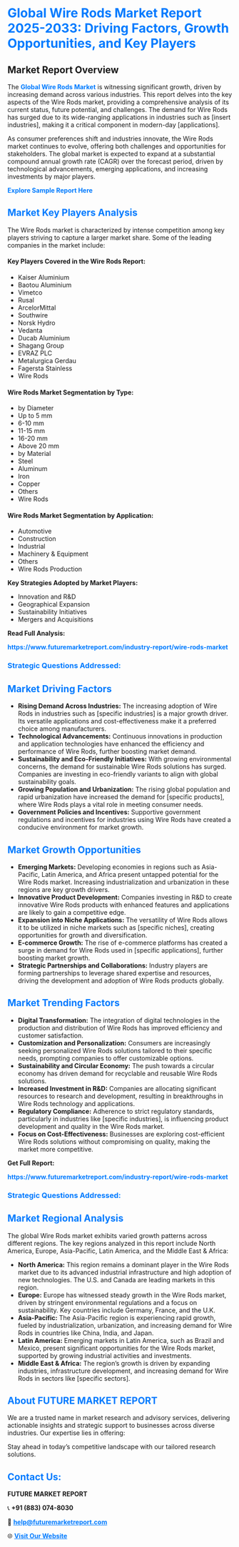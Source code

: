 <h1 style="color: #007BFF;">Global Wire Rods Market Report 2025-2033: Driving Factors, Growth Opportunities, and Key Players</h1>

<section id="overview">
<h2>Market Report Overview</h2>
<p>The <a href="https://www.futuremarketreport.com/industry-report/wire-rods-market" style="color: #007BFF; text-decoration: none;"><strong>Global Wire Rods Market</strong></a> is witnessing significant growth, driven by increasing demand across various industries. This report delves into the key aspects of the Wire Rods market, providing a comprehensive analysis of its current status, future potential, and challenges. The demand for Wire Rods has surged due to its wide-ranging applications in industries such as [insert industries], making it a critical component in modern-day [applications].</p>
<p>As consumer preferences shift and industries innovate, the Wire Rods market continues to evolve, offering both challenges and opportunities for stakeholders. The global market is expected to expand at a substantial compound annual growth rate (CAGR) over the forecast period, driven by technological advancements, emerging applications, and increasing investments by major players.</p>
</section>

<section id="overview">
<p><a href="https://www.futuremarketreport.com/request-sample/reportId=105511" style="color: #007BFF; text-decoration: none;"><strong>Explore Sample Report Here</strong></a></p>
</section>

<section id="key-players">
<h2 style="color: #007BFF;">Market Key Players Analysis</h2>
<p>The Wire Rods market is characterized by intense competition among key players striving to capture a larger market share. Some of the leading companies in the market include:</p>
<h4>Key Players Covered in the Wire Rods Report:</h4>
<ul><li>Kaiser Aluminium</li><li>Baotou Aluminium</li><li>Vimetco</li><li>Rusal</li><li>ArcelorMittal</li><li>Southwire</li><li>Norsk Hydro</li><li>Vedanta</li><li>Ducab Aluminium</li><li>Shagang Group</li><li>EVRAZ PLC</li><li>Metalurgica Gerdau</li><li>Fagersta Stainless</li><li>Wire Rods</li></ul>
<h4>Wire Rods Market Segmentation by Type:</h4>
<ul><li>by Diameter</li><li>Up to 5 mm</li><li>6-10 mm</li><li>11-15 mm</li><li>16-20 mm</li><li>Above 20 mm</li><li>by Material</li><li>Steel</li><li>Aluminum</li><li>Iron</li><li>Copper</li><li>Others</li><li>Wire Rods</li></ul>

<h4>Wire Rods Market Segmentation by Application:</h4>
<ul><li>Automotive</li><li>Construction</li><li>Industrial</li><li>Machinery &amp; Equipment</li><li>Others</li><li>Wire Rods Production</li></ul>
<p><strong>Key Strategies Adopted by Market Players:</strong></p>
<ul>
<li>Innovation and R&D</li>
<li>Geographical Expansion</li>
<li>Sustainability Initiatives</li>
<li>Mergers and Acquisitions</li>
</ul>
</section>

<section>
<p><strong>Read Full Analysis: </strong></p><a href="https://www.futuremarketreport.com/industry-report/wire-rods-market" style="color: #007BFF; text-decoration: none;"><strong>https://www.futuremarketreport.com/industry-report/wire-rods-market</strong></a>
<h3 style="color: #007BFF;">Strategic Questions Addressed:</h3>
</section>

<section id="driving-factors">
<h2 style="color: #007BFF;">Market Driving Factors</h2>
<ul>
<li><strong>Rising Demand Across Industries:</strong> The increasing adoption of Wire Rods in industries such as [specific industries] is a major growth driver. Its versatile applications and cost-effectiveness make it a preferred choice among manufacturers.</li>
<li><strong>Technological Advancements:</strong> Continuous innovations in production and application technologies have enhanced the efficiency and performance of Wire Rods, further boosting market demand.</li>
<li><strong>Sustainability and Eco-Friendly Initiatives:</strong> With growing environmental concerns, the demand for sustainable Wire Rods solutions has surged. Companies are investing in eco-friendly variants to align with global sustainability goals.</li>
<li><strong>Growing Population and Urbanization:</strong> The rising global population and rapid urbanization have increased the demand for [specific products], where Wire Rods plays a vital role in meeting consumer needs.</li>
<li><strong>Government Policies and Incentives:</strong> Supportive government regulations and incentives for industries using Wire Rods have created a conducive environment for market growth.</li>
</ul>
</section>

<section id="growth-opportunities">
<h2 style="color: #007BFF;">Market Growth Opportunities</h2>
<ul>
<li><strong>Emerging Markets:</strong> Developing economies in regions such as Asia-Pacific, Latin America, and Africa present untapped potential for the Wire Rods market. Increasing industrialization and urbanization in these regions are key growth drivers.</li>
<li><strong>Innovative Product Development:</strong> Companies investing in R&D to create innovative Wire Rods products with enhanced features and applications are likely to gain a competitive edge.</li>
<li><strong>Expansion into Niche Applications:</strong> The versatility of Wire Rods allows it to be utilized in niche markets such as [specific niches], creating opportunities for growth and diversification.</li>
<li><strong>E-commerce Growth:</strong> The rise of e-commerce platforms has created a surge in demand for Wire Rods used in [specific applications], further boosting market growth.</li>
<li><strong>Strategic Partnerships and Collaborations:</strong> Industry players are forming partnerships to leverage shared expertise and resources, driving the development and adoption of Wire Rods products globally.</li>
</ul>
</section>

<section id="trending-factors">
<h2 style="color: #007BFF;">Market Trending Factors</h2>
<ul>
<li><strong>Digital Transformation:</strong> The integration of digital technologies in the production and distribution of Wire Rods has improved efficiency and customer satisfaction.</li>
<li><strong>Customization and Personalization:</strong> Consumers are increasingly seeking personalized Wire Rods solutions tailored to their specific needs, prompting companies to offer customizable options.</li>
<li><strong>Sustainability and Circular Economy:</strong> The push towards a circular economy has driven demand for recyclable and reusable Wire Rods solutions.</li>
<li><strong>Increased Investment in R&D:</strong> Companies are allocating significant resources to research and development, resulting in breakthroughs in Wire Rods technology and applications.</li>
<li><strong>Regulatory Compliance:</strong> Adherence to strict regulatory standards, particularly in industries like [specific industries], is influencing product development and quality in the Wire Rods market.</li>
<li><strong>Focus on Cost-Effectiveness:</strong> Businesses are exploring cost-efficient Wire Rods solutions without compromising on quality, making the market more competitive.</li>
</ul>
</section>

<section>
<p><strong>Get Full Report: </strong></p><a href="https://www.futuremarketreport.com/industry-report/wire-rods-market" style="color: #007BFF; text-decoration: none;"><strong>https://www.futuremarketreport.com/industry-report/wire-rods-market</strong></a>
<h3 style="color: #007BFF;">Strategic Questions Addressed:</h3>
</section>


<section id="regional-analysis">
<h2 style="color: #007BFF;">Market Regional Analysis</h2>
<p>The global Wire Rods market exhibits varied growth patterns across different regions. The key regions analyzed in this report include North America, Europe, Asia-Pacific, Latin America, and the Middle East & Africa:</p>
<ul>
<li><strong>North America:</strong> This region remains a dominant player in the Wire Rods market due to its advanced industrial infrastructure and high adoption of new technologies. The U.S. and Canada are leading markets in this region.</li>
<li><strong>Europe:</strong> Europe has witnessed steady growth in the Wire Rods market, driven by stringent environmental regulations and a focus on sustainability. Key countries include Germany, France, and the U.K.</li>
<li><strong>Asia-Pacific:</strong> The Asia-Pacific region is experiencing rapid growth, fueled by industrialization, urbanization, and increasing demand for Wire Rods in countries like China, India, and Japan.</li>
<li><strong>Latin America:</strong> Emerging markets in Latin America, such as Brazil and Mexico, present significant opportunities for the Wire Rods market, supported by growing industrial activities and investments.</li>
<li><strong>Middle East & Africa:</strong> The region’s growth is driven by expanding industries, infrastructure development, and increasing demand for Wire Rods in sectors like [specific sectors].</li>
</ul>
</section>

<footer>
<h2 style="color: #007BFF;">About FUTURE MARKET REPORT</h2>
<p>We are a trusted name in market research and advisory services, delivering actionable insights and strategic support to businesses across diverse industries. Our expertise lies in offering:</p>

<p>Stay ahead in today’s competitive landscape with our tailored research solutions.</p>

<h2 style="color: #007BFF;">Contact Us:</h2>
<p><strong>FUTURE MARKET REPORT</strong></p>
<p>📞 <strong>+91 (883) 074-8030</strong></p>
<p>📧 <strong><a href="mailto:help@futuremarketreport.com" style="color: #007BFF;">help@futuremarketreport.com</a></strong></p>
<p>🌐 <strong><a href="https://www.futuremarketreport.com/" style="color: #007BFF;">Visit Our Website</a></strong></p>
</footer>